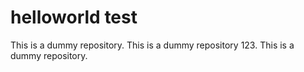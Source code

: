 # helloworld test
This is a dummy repository.
This is a dummy repository 123.
This is a dummy repository.
